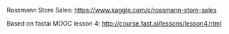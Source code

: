 Rossmann Store Sales: https://www.kaggle.com/c/rossmann-store-sales

Based on fastai MOOC lesson 4: http://course.fast.ai/lessons/lesson4.html
